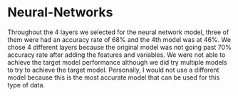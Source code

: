 # Neural-Networks
Throughout the 4 layers we selected for the neural network model, three of them were had an accuracy rate of 68% and the 4th model was at 46%. We chose 4 different layers because the original model was not going past 70% accuracy rate after adding the features and variables. We were not able to achieve the target model performance although we did try multiple models to try to achieve the target model. Personally, I would not use a different model because this is the most accurate model that can be used for this type of data.  
